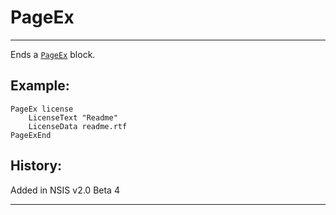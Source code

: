 # PageEx

---

Ends a [`PageEx`][1] block.

## Example:

	PageEx license
		LicenseText "Readme"
		LicenseData readme.rtf
	PageExEnd

## History:

Added in NSIS v2.0 Beta 4

---

[1]: PageEx.markdown